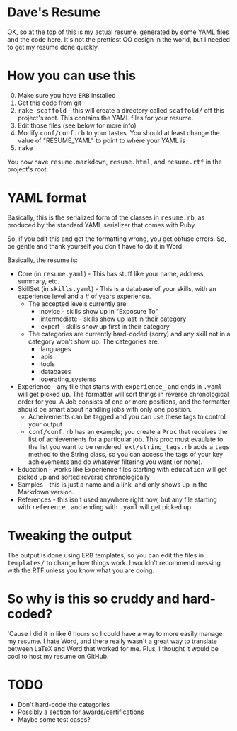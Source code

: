 # Dave's Resume

OK, so at the top of this is my actual resume, generated by some YAML files and the code here.  It's not the prettiest OO design in the world, but I needed to get my resume done quickly.

# How you can use this

0. Make sure you have <tt>ERB</tt> installed
1. Get this code from git
2. <tt>rake scaffold</tt> - this will create a directory called <tt>scaffold/</tt> off this project's root.  This contains the YAML files for your resume.
3. Edit those files (see below for more info)
4. Modify <tt>conf/conf.rb</tt> to your tastes.  You should at least change the value of "RESUME_YAML" to point to where your YAML is
5. <tt>rake</tt>

You now have <tt>resume.markdown</tt>, <tt>resume.html</tt>, and <tt>resume.rtf</tt> in the project's root.

# YAML format

Basically, this is the serialized form of the classes in <tt>resume.rb</tt>, as produced by the standard YAML serializer that comes with Ruby.

So, if you edit this and get the formatting wrong, you get obtuse errors.  So, be gentle and thank yourself you don't have to do it in Word.

Basically, the resume is:

* Core (in <tt>resume.yaml</tt>) - This has stuff like your name, address, summary, etc.
* SkillSet (in <tt>skills.yaml</tt>) - This is a database of your skills, with an experience level and a # of years experience.  
    * The accepted levels currently are:
        * :novice - skills show up in "Exposure To"
        * :intermediate - skills show up last in their category
        * :expert - skills show up first in their category
    * The categories are currently hard-coded (sorry) and any skill not in a category won't show up.  The categories are:
        * :languages
        * :apis
        * :tools
        * :databases
        * :operating_systems
* Experience - any file that starts with <tt>experience_</tt> and ends in <tt>.yaml</tt> will get picked up.  The formatter will sort things in reverse chronological order for you.  A Job consists of one or more positions, and the formatter should be smart about handling jobs with only one position.
  * Acheivements can be tagged and you can use these tags to control your output
  * <tt>conf/conf.rb</tt> has an example; you create a <tt>Proc</tt> that receives the list of achievements for a particular job. This proc must evaulate to the list you want to be rendered.  <tt>ext/string_tags.rb</tt> adds a <tt>tags</tt> method to the String class, so you can access the tags of your key achievements and do whatever filtering you want (or none).
* Education - works like Experience files starting with <tt>education</tt> will get picked up and sorted reverse chronologically
* Samples - this is just a name and a link, and only shows up in the Markdown version.
* References - this isn't used anywhere right now, but any file starting with <tt>reference_</tt>  and ending with <tt>.yaml</tt> will get picked up.

# Tweaking the output

The output is done using ERB templates, so you can edit the files in <tt>templates/</tt> to change how things work.  I wouldn't recommend messing with the RTF unless you know what you are doing.

# So why is this so cruddy and hard-coded?

'Cause I did it in like 6 hours so I could have a way to more easily manage my resume.  I hate Word, and there really wasn't a great way to translate between LaTeX and Word that worked for me.  Plus, I thought it would be cool to host my resume on GitHub.

# TODO

* Don't hard-code the categories
* Possibly a section for awards/certifications
* Maybe some test cases?

